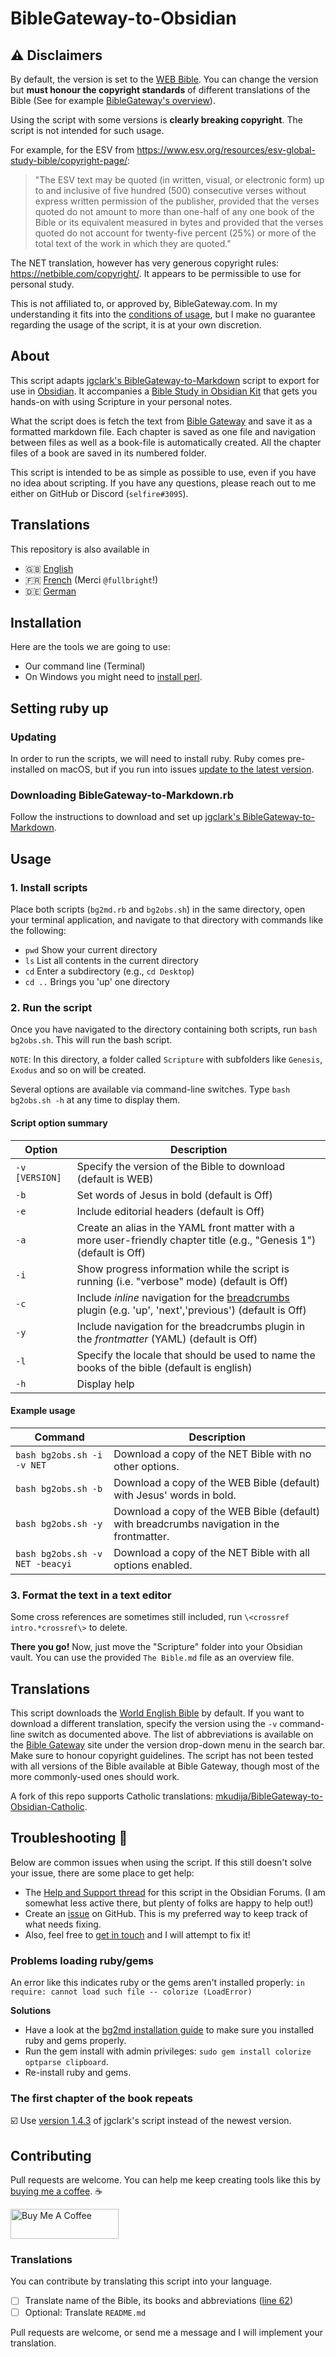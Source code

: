 # BibleGateway-to-Obsidian
## ⚠️ Disclaimers
By default, the version is set to the [WEB Bible](https://worldenglish.bible/). You can change the version but **must honour the copyright standards** of different translations of the Bible (See for example [BibleGateway's overview](https://www.biblegateway.com/versions/)).

Using the script with some versions is **clearly breaking copyright**. The script is not intended for such usage.

For example, for the ESV from https://www.esv.org/resources/esv-global-study-bible/copyright-page/:

> "The ESV text may be quoted (in written, visual, or electronic form) up to and inclusive of five hundred (500) consecutive verses without express written permission of the publisher, provided that the verses quoted do not amount to more than one-half of any one book of the Bible or its equivalent measured in bytes and provided that the verses quoted do not account for twenty-five percent (25%) or more of the total text of the work in which they are quoted."

The NET translation, however has very generous copyright rules: https://netbible.com/copyright/. It appears to be permissible to use for personal study.

This is not affiliated to, or approved by, BibleGateway.com. In my understanding it fits into the [conditions of usage](https://support.biblegateway.com/hc/en-us/articles/360001398808-How-do-I-get-permission-to-use-or-reprint-Bible-content-from-Bible-Gateway-?), but I make no guarantee regarding the usage of the script, it is at your own discretion.
## About
This script adapts [jgclark's BibleGateway-to-Markdown](https://github.com/jgclark/BibleGateway-to-Markdown) script to export for use in [Obsidian](https://obsidian.md/). It accompanies a [Bible Study in Obsidian Kit](https://forum.obsidian.md/t/bible-study-in-obsidian-kit-including-the-bible-in-markdown/12503?u=selfire) that gets you hands-on with using Scripture in your personal notes.

What the script does is fetch the text from [Bible Gateway](https://www.biblegateway.com/) and save it as a formatted markdown file. Each chapter is saved as one file and navigation between files as well as a book-file is automatically created. All the chapter files of a book are saved in its numbered folder.

This script is intended to be as simple as possible to use, even if you have no idea about scripting. If you have any questions, please reach out to me either on GitHub or Discord (`selfire#3095`).
## Translations
This repository is also available in
* 🇬🇧 [English](https://github.com/selfire1/BibleGateway-to-Obsidian/tree/master)
* 🇫🇷 [French](https://github.com/selfire1/BibleGateway-to-Obsidian/tree/translation-fr) (Merci `@fullbright`!)
* 🇩🇪 [German](https://github.com/selfire1/BibleGateway-to-Obsidian/tree/translation-de)

## Installation
Here are the tools we are going to use:
* Our command line (Terminal)
* On Windows you might need to [install perl](https://www.perl.org/get.html).

## Setting ruby up
### Updating
In order to run the scripts, we will need to install ruby. Ruby comes pre-installed on macOS, but if you run into issues [update to the latest version](https://stackify.com/install-ruby-on-your-mac-everything-you-need-to-get-going/).

### Downloading BibleGateway-to-Markdown.rb
Follow the instructions to download and set up [jgclark's BibleGateway-to-Markdown](https://github.com/jgclark/BibleGateway-to-Markdown).

## Usage
### 1. Install scripts
Place both scripts (`bg2md.rb` and `bg2obs.sh`) in the same directory, open your terminal application, and navigate to that directory with commands like the following:

* `pwd` Show your current directory
* `ls` List all contents in the current directory
* `cd` Enter a subdirectory (e.g., `cd Desktop`)
* `cd ..` Brings you 'up' one directory

### 2. Run the script
Once you have navigated to the directory containing both scripts, run `bash bg2obs.sh`. This will run the bash script.

`NOTE`: In this directory, a folder called `Scripture` with subfolders like `Genesis`, `Exodus` and so on will be created.

Several options are available via command-line switches. Type `bash bg2obs.sh -h` at any time to display them.

#### Script option summary
| Option | Description |
| ------ | ----------- |
| `-v [VERSION]` | Specify the version of the Bible to download (default is WEB) |
| `-b` | Set words of Jesus in bold (default is Off)|
| `-e` | Include editorial headers (default is Off)|
| `-a` | Create an alias in the YAML front matter with a more user-friendly chapter title  (e.g., "Genesis 1") (default is Off)|
| `-i` | Show progress information while the script is running (i.e. "verbose" mode) (default is Off)|
| `-c` | Include *inline* navigation for the [breadcrumbs](https://github.com/SkepticMystic/breadcrumbs) plugin (e.g. 'up', 'next','previous') (default is Off)|
| `-y` | Include navigation for the breadcrumbs plugin in the *frontmatter* (YAML) (default is Off)|
| `-l` | Specify the locale that should be used to name the books of the bible (default is english) |
| `-h` | Display help |

#### Example usage
| Command | Description |
| ------- | ----------- | 
|`bash bg2obs.sh -i -v NET` | Download a copy of the NET Bible with no other options.|
|`bash bg2obs.sh -b` | Download a copy of the WEB Bible (default) with Jesus' words in bold. |
|`bash bg2obs.sh -y` | Download a copy of the WEB Bible (default) with breadcrumbs navigation in the frontmatter. |
|`bash bg2obs.sh -v NET -beacyi` | Download a copy of the NET Bible with all options enabled.|

### 3. Format the text in a text editor

Some cross references are sometimes still included, run `\<crossref intro.*crossref\>` to delete.

**There you go!** Now, just move the "Scripture" folder into your Obsidian vault. You can use the provided `The Bible.md` file as an overview file.

## Translations
This script downloads the [World English Bible](https://worldenglish.bible/) by default. If you want to download a different translation, specify the version using the `-v` command-line switch as documented above. The list of abbreviations is available on the [Bible Gateway](https://www.biblegateway.com) site under the version drop-down menu in the search bar.  Make sure to honour copyright guidelines. The script has not been tested with all versions of the Bible available at Bible Gateway, though most of the more commonly-used ones should work.

A fork of this repo supports Catholic translations: [mkudija/BibleGateway-to-Obsidian-Catholic](https://github.com/mkudija/BibleGateway-to-Obsidian-Catholic).

## Troubleshooting 🐛
Below are common issues when using the script. If this still doesn't solve your issue, there are some place to get help:
* The [Help and Support thread](https://forum.obsidian.md/t/bible-study-kit-in-obsidian-scripts-help-and-support/31069/2) for this script in the Obsidian Forums. (I am somewhat less active there, but plenty of folks are happy to help out!)
* Create an [issue](https://github.com/selfire1/BibleGateway-to-Obsidian/issues) on GitHub. This is my preferred way to keep track of what needs fixing.
* Also, feel free to [get in touch](https://joschuasgarden.com/Contact+me) and I will attempt to fix it!

### Problems loading ruby/gems
An error like this indicates ruby or the gems aren't installed properly: `in require: cannot load such file -- colorize (LoadError)`

**Solutions**
* Have a look at the [bg2md installation guide](https://github.com/jgclark/BibleGateway-to-Markdown/tree/7aaa4cdaba5d8ebb2e7e3fa5ace7de96c1534846#installation) to make sure you installed ruby and gems properly.
* Run the gem install with admin privileges: `sudo gem install colorize optparse clipboard`.
* Re-install ruby and gems.

### The first chapter of the book repeats
☑️ Use [version 1.4.3](https://github.com/jgclark/BibleGateway-to-Markdown/tree/d693e85bba94122a2f46bec3ff9487333bccfdbf) of jgclark's script instead of the newest version.

## Contributing
Pull requests are welcome.
You can help me keep creating tools like this by [buying me a coffee](https://www.buymeacoffee.com/joschua).  ☕️

<a href="https://www.buymeacoffee.com/joschua" target="_blank"><img src="https://cdn.buymeacoffee.com/buttons/v2/default-yellow.png" alt="Buy Me A Coffee" height= "48" width="173"></a>

### Translations
You can contribute by translating this script into your language.

- [ ] Translate name of the Bible, its books and abbreviations ([line 62](https://github.com/selfire1/BibleGateway-to-Obsidian/blob/97f873132dceb2504b765056914bd3dd927f6691/bg2obs.sh#L62))
- [ ] Optional: Translate `README.md`

Pull requests are welcome, or send me a message and I will implement your translation.
